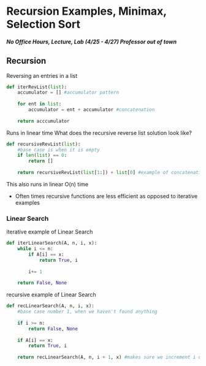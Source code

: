 # Recursion Examples, Minimax, Selection Sort
##### No Office Hours, Lecture, Lab (4/25 - 4/27) Professor out of town


## Recursion
Reversing an entries in a list

``` python
def iterRevList(list):
    accumulator = [] #accumulator pattern
    
    for ent in list:
        accumulator = ent + accumulator #concatenation
    
    return acccumulator
```
Runs in linear time
What does the recursive reverse list solution look like?

``` python
def recursiveRevList(list):
    #base case is when it is empty
    if len(list) == 0:
        return []
    
    return recursiveRevList(list[1:]) + list[0] #example of concatenation
```
This also runs in linear O(n) time
* Often times recursive functions are less efficient as opposed to iterative examples


### Linear Search

iterative example of Linear Search

``` python
def iterLinearSearch(A, n, i, x):
    while i <= n:
        if A[i] == x:
            return True, i
            
        i+= 1
        
    return False, None
```

recursive example of Linear Search

``` python
def recLinearSearch(A, n, i, x):
    #base case number 1, when we haven't found anything
    
    if i >= n:
        return False, None
        
    if A[i] == x:
        return True, i
    
    return recLinearSearch(A, n, i + 1, x) #makes sure we increment i up to n

```
